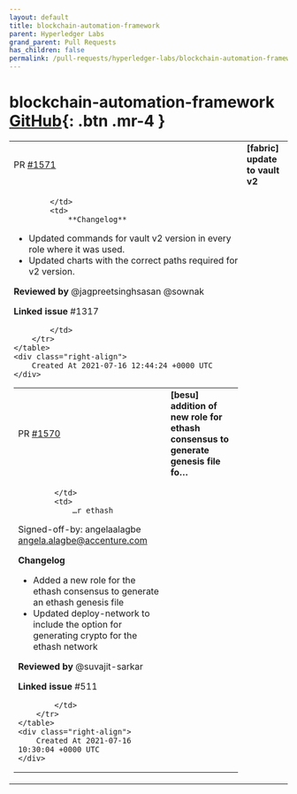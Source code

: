 ```yaml
---
layout: default
title: blockchain-automation-framework
parent: Hyperledger Labs
grand_parent: Pull Requests
has_children: false
permalink: /pull-requests/hyperledger-labs/blockchain-automation-framework
---
```


# blockchain-automation-framework <span class="fs-3 right-align">[GitHub](https://github.com/hyperledger-labs/blockchain-automation-framework){: .btn .mr-4 }</span>


<div>
    <table>
        <tr>
            <td>
                PR <a href="https://github.com/hyperledger-labs/blockchain-automation-framework/pull/1571" class=".btn">#1571</a>
            </td>
            <td>
                <b>
                    [fabric] update to vault v2
                </b>
            </td>
        </tr>
        <tr>
            <td>
                
            </td>
            <td>
                **Changelog**
- Updated commands for vault v2 version in every role where it was used.
- Updated charts with the correct paths required for v2 version. 

 

**Reviewed by**
@jagpreetsinghsasan 
@sownak 

 

**Linked issue**
#1317 

            </td>
        </tr>
    </table>
    <div class="right-align">
        Created At 2021-07-16 12:44:24 +0000 UTC
    </div>
</div>

<div>
    <table>
        <tr>
            <td>
                PR <a href="https://github.com/hyperledger-labs/blockchain-automation-framework/pull/1570" class=".btn">#1570</a>
            </td>
            <td>
                <b>
                    [besu] addition of new role for ethash consensus to generate genesis file fo…
                </b>
            </td>
        </tr>
        <tr>
            <td>
                
            </td>
            <td>
                …r ethash

Signed-off-by: angelaalagbe <angela.alagbe@accenture.com>

**Changelog**
- Added a new role for the ethash consensus to generate an ethash genesis file
- Updated deploy-network to include the option for generating crypto for the ethash network

 

**Reviewed by**
@suvajit-sarkar 

 

**Linked issue**
#511 

            </td>
        </tr>
    </table>
    <div class="right-align">
        Created At 2021-07-16 10:30:04 +0000 UTC
    </div>
</div>

